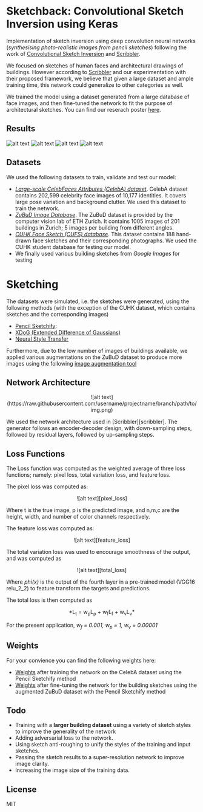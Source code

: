 # Sketchback: Convolutional Sketch Inversion using Keras
Implementation of sketch inversion using deep convolution neural networks (_synthesising photo-realistic images from pencil sketches_) following the work of [Convolutional Sketch Inversion][conv_paper] and [Scribbler][scribbler]. 

We focused on sketches of human faces and architectural drawings of buildings. However according to [Scribbler][scribbler] and our experimentation with their proposed framework, we believe that given a large dataset and ample training time, this network could generalize to other categories as well. 

We trained the model using a dataset generated from a large database of face images, and then fine-tuned the network to fit the purpose of architectural sketches. You can find our reserach poster [here][poster].

## Results
![alt text](https://raw.githubusercontent.com/username/projectname/branch/path/to/img.png)
![alt text](https://raw.githubusercontent.com/username/projectname/branch/path/to/img.png)
![alt text](https://raw.githubusercontent.com/username/projectname/branch/path/to/img.png)
![alt text](https://raw.githubusercontent.com/username/projectname/branch/path/to/img.png)

## Datasets
We used the following datasets to train, validate and test our model:
- [*Large-scale CelebFaces Attributes (CelebA) dataset*][celeba]. CelebA dataset contains 202,599 celebrity face images of 10,177 identities. It covers large pose variation and background clutter. We used this dataset to train the network.
- [*ZuBuD Image Database*][zubud]. The ZuBuD dataset is provided by the computer vision lab of ETH Zurich. It contains 1005 images of 201 buildings in Zurich; 5 images per building from different angles.
- [*CUHK Face Sketch (CUFS) database*][cuhk]. This dataset contains 188 hand-drawn face sketches and their corresponding photographs. We used the CUHK student database for testing our model.
- We finally used various building sketches from *Google Images* for testing

# Sketching
The datasets were simulated, i.e. the sketches were generated, using the following methods (with the exception of the CUHK dataset, which contains sketches and the corresponding images)
- [Pencil Sketchify][pencil]: 
- [XDoG (Extended Difference of Gaussians)][xdog] 
- [Neural Style Transfer][style_transfer]

Furthermore, due to the low number of images of buildings available, we applied various augmentations on the ZuBuD dataset to produce more images using the following [image augmentation tool][tool]

## Network Architecture 

<p align="center">![alt text](https://raw.githubusercontent.com/username/projectname/branch/path/to/img.png)<p>
We used the network architecture used in [Scribbler][scribbler]. The generator follows an encoder-decoder design, with down-sampling steps, followed by residual layers, followed by up-sampling steps.

## Loss Functions 
The Loss function was computed as the weighted average of three loss functions; namely: pixel loss, total variation loss, and feature loss. 

The pixel loss was computed as:
<p align="center">![alt text][pixel_loss]</p>
Where t is the true image, p is the predicted image, and n,m,c are the height, width, and number of color channels respectively.


The feature loss was computed as:
<p align="center">![alt text][feature_loss]</p>

The total variation loss was used to encourage smoothness of the output, and was computed as
<p align="center">![alt text][total_loss]<p>

Where *phi(x)* is the output of the fourth layer in a pre-trained model (VGG16 relu\_2\_2) to feature transform the targets and predictions.

The total loss is then computed as
<p align="center">
*L<sub>t</sub> = w<sub>p</sub>L<sub>p</sub> + w<sub>f</sub>L<sub>f</sub> + w<sub>v</sub>L<sub>v</sub>*
</p>

For the present application, *w<sub>f</sub> = 0.001, w<sub>p</sub> = 1, w<sub>v</sub> = 0.00001*
## Weights
For your convience you can find the following weights here:
- [Weights][w1] after training the network on the CelebA dataset using the Pencil Sketchify method
- [Weights][w2] after fine-tuning the network for the building sketches using the augmented ZuBuD dataset with the Pencil Sketchify method

## Todo
- Training with a **larger building dataset** using a variety of sketch styles to improve the generality of the network
- Adding adversarial loss to the network.
- Using sketch anti-roughing to unify the styles of
the training and input sketches.
- Passing the sketch results to a super-resolution network to improve image clarity.
- Increasing the image size of the training data. 


License
----

MIT

[//]: # (These are reference links used in the body of this note and get stripped out when the markdown processor does its job. There is no need to format nicely because it shouldn't be seen. Thanks SO - http://stackoverflow.com/questions/4823468/store-comments-in-markdown-syntax)

[celeba]: <http://mmlab.ie.cuhk.edu.hk/projects/CelebA.html>
[zubud]: <http://www.vision.ee.ethz.ch/showroom/zubud/>
[cuhk]: <http://www.ee.cuhk.edu.hk/~jshao/CUHKcrowd_files/cuhk_crowd_dataset.htm>
[poster]: https://github.com/BKHMSI/architecture_sketch_inversion
[xdog]: <>
[pencil]: <>
[style_transfer]: <>
[tool]: <https://codebox.net/pages/image-augmentation-with-python>
[conv_paper]: <https://arxiv.org/abs/1606.03073>
[scribbler]: <https://arxiv.org/abs/1612.00835>
[w1]: <https://drive.google.com/file/d/0B-HY3igdAAMNemRpZHc2SkVIV2s/view?usp=sharing>
[w2]: <https://drive.google.com/file/d/0B-HY3igdAAMNajljMGVObDJwOTA/view?usp=sharing>
[pixel_loss]: <http://www.sciweavers.org/tex2img.php?eq=%09L_%7Bp%7D%20%3D%20%5Csqrt%7B%5Cfrac%7B%28%5Csum_%7Bi%3D1%7D%5E%7Bn%7D%5Csum_%7Bj%3D1%7D%5E%7Bm%7D%5Csum_%7Bk%3D1%7D%5Ec%28t_%7Bi%2Cj%2Ck%7D%20-%20p_%7Bi%2Cj%2Ck%7D%29%5E%7B2%7D%29%7D%7Bnmc%7D%7D>
[feature_loss]: <>
[total_loss]: <>

